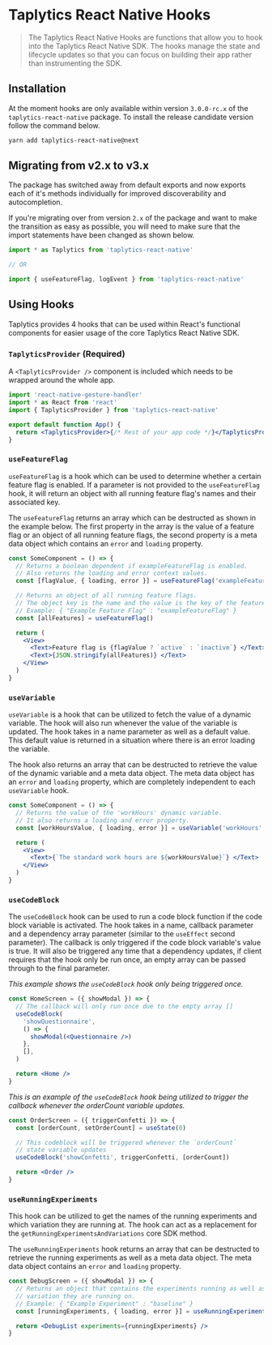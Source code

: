 # Taplytics React Native Hooks

> The Taplytics React Native Hooks are functions that allow you to hook into the Taplytics React Native SDK. The hooks manage the state and lifecycle updates so that you can focus on building their app rather than instrumenting the SDK.

## Installation

At the moment hooks are only available within version `3.0.0-rc.x` of the `taplytics-react-native` package. To install the release candidate version follow the command below.

```bash
yarn add taplytics-react-native@next
```

## Migrating from v2.x to v3.x

The package has switched away from default exports and now exports each of it's methods individually for improved discoverability and autocompletion.

If you're migrating over from version `2.x` of the package and want to make the transition as easy as possible, you will need to make sure that the import statements have been changed as shown below.

```jsx
import * as Taplytics from 'taplytics-react-native'

// OR

import { useFeatureFlag, logEvent } from 'taplytics-react-native'
```

## Using Hooks

Taplytics provides 4 hooks that can be used within React's functional components for easier usage of the core Taplytics React Native SDK.

### `TaplyticsProvider` (Required)

A `<TaplyticsProvider />` component is included which needs to be wrapped around the whole app.

```jsx
import 'react-native-gesture-handler'
import * as React from 'react'
import { TaplyticsProvider } from 'taplytics-react-native'

export default function App() {
  return <TaplyticsProvider>{/* Rest of your app code */}</TaplyticsProvider>
}
```

### `useFeatureFlag`

`useFeatureFlag` is a hook which can be used to determine whether a certain feature flag is enabled. If a parameter is not provided to the `useFeatureFlag` hook, it will return an object with all running feature flag's names and their associated key.

The `useFeatureFlag` returns an array which can be destructed as shown in the example below. The first property in the array is the value of a feature flag or an object of all running feature flags, the second property is a meta data object which contains an `error` and `loading` property.

```jsx
const SomeComponent = () => {
  // Returns a boolean dependent if exampleFeatureFlag is enabled.
  // Also returns the loading and error context values.
  const [flagValue, { loading, error }] = useFeatureFlag('exampleFeatureFlag')

  // Returns an object of all running feature flags.
  // The object key is the name and the value is the key of the feature flag
  // Example: { "Example Feature Flag" : "exampleFeatureFlag" }
  const [allFeatures] = useFeatureFlag()

  return (
    <View>
      <Text>Feature flag is {flagValue ? `active` : `inactive`} </Text>
      <Text>{JSON.stringify(allFeatures)} </Text>
    </View>
  )
}
```

### `useVariable`

`useVariable` is a hook that can be utilized to fetch the value of a dynamic variable. The hook will also run whenever the value of the variable is updated. The hook takes in a name parameter as well as a default value. This default value is returned in a situation where there is an error loading the variable.

The hook also returns an array that can be destructed to retrieve the value of the dynamic variable and a meta data object. The meta data object has an `error` and `loading` property, which are completely independent to each `useVariable` hook.

```jsx
const SomeComponent = () => {
  // Returns the value of the 'workHours' dynamic variable.
  // It also returns a loading and error property.
  const [workHoursValue, { loading, error }] = useVariable('workHours', 8)

  return (
    <View>
      <Text>{`The standard work hours are ${workHoursValue}`} </Text>
    </View>
  )
}
```

### `useCodeBlock`

The `useCodeBlock` hook can be used to run a code block function if the code block variable is activated. The hook takes in a name, callback parameter and a dependency array parameter (similar to the `useEffect` second parameter). The callback is only triggered if the code block variable's value is true. It will also be triggered any time that a dependency updates, if client requires that the hook only be run once, an empty array can be passed through to the final parameter.

_This example shows the `useCodeBlock` hook only being triggered once._

```jsx
const HomeScreen = ({ showModal }) => {
  // The callback will only run once due to the empty array []
  useCodeBlock(
    'showQuestionnaire',
    () => {
      showModal(<Questionnaire />)
    },
    [],
  )

  return <Home />
}
```

_This is an example of the `useCodeBlock` hook being utilized to trigger the callback whenever the orderCount variable updates._

```jsx
const OrderScreen = ({ triggerConfetti }) => {
  const [orderCount, setOrderCount] = useState(0)

  // This codeblock will be triggered whenever the `orderCount`
  // state variable updates
  useCodeBlock('showConfetti', triggerConfetti, [orderCount])

  return <Order />
}
```

### `useRunningExperiments`

This hook can be utilized to get the names of the running experiments and which variation they are running at. The hook can act as a replacement for the `getRunningExperimentsAndVariations` core SDK method.

The `useRunningExperiments` hook returns an array that can be destructed to retrieve the running experiments as well as a meta data object. The meta data object contains an `error` and `loading` property.

```jsx
const DebugScreen = ({ showModal }) => {
  // Returns an object that contains the experiments running as well as which
  // variation they are running on.
  // Example: { "Example Experiment" : "baseline" }
  const [runningExperiments, { loading, error }] = useRunningExperiments()

  return <DebugList experiments={runningExperiments} />
}
```
